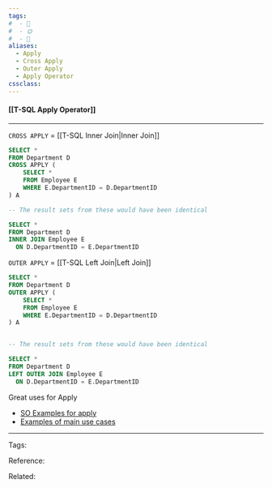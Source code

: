 ```yaml
---
tags:
#  - 🌱️
#  - 🌞️
#  - 🌲️
aliases: 
  - Apply
  - Cross Apply
  - Outer Apply
  - Apply Operator
cssclass: 
---
```


#### [[T-SQL Apply Operator]]

---

`CROSS APPLY` = [[T-SQL Inner Join|Inner Join]]

```sql
SELECT *
FROM Department D
CROSS APPLY (
    SELECT *
    FROM Employee E
    WHERE E.DepartmentID = D.DepartmentID
) A

-- The result sets from these would have been identical

SELECT *
FROM Department D
INNER JOIN Employee E
  ON D.DepartmentID = E.DepartmentID
```

`OUTER APPLY` = [[T-SQL Left Join|Left Join]]

```sql
SELECT *
FROM Department D
OUTER APPLY (
    SELECT *
    FROM Employee E
    WHERE E.DepartmentID = D.DepartmentID
) A


-- The result sets from these would have been identical

SELECT *
FROM Department D
LEFT OUTER JOIN Employee E
  ON D.DepartmentID = E.DepartmentID
```

Great uses for Apply

- [SO Examples for apply](https://stackoverflow.com/questions/9275132/real-life-example-when-to-use-outer-cross-apply-in-sql)
- [Examples of main use cases](https://riptutorial.com/sql/example/8323/cross-apply-and-outer-apply-basics)

---
Tags: 

Reference:

Related:
